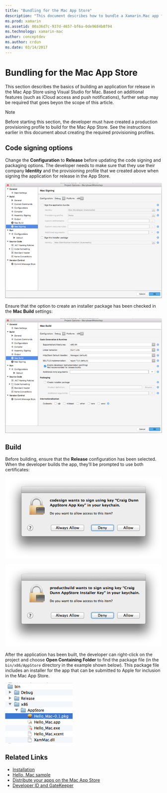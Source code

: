 ```yaml
---
title: "Bundling for the Mac App Store"
description: "This document describes how to bundle a Xamarin.Mac app for publication to the Mac App Store. It discusses code signing options and building."
ms.prod: xamarin
ms.assetid: 00a36d7c-937d-4657-bf6a-0de9684b8f94
ms.technology: xamarin-mac
author: conceptdev
ms.author: crdun
ms.date: 03/14/2017
---
```


# Bundling for the Mac App Store

This section describes the basics of building an application for release in the Mac App Store using Visual Studio for Mac. Based on additional features (such as iCloud access and push notifications), further setup may be required that goes beyon the scope of this article.

> [!NOTE]
> Before starting this section, the developer must have created a production provisioning profile to build for the Mac App Store. See the instructions earlier in this document about creating the required provisioning profiles.

## Code signing options

Change the **Configuration** to **Release** before updating the code signing and packaging options. The developer needs to make sure that they use their company **Identity** and the provisioning profile that we created above when signing the application for release in the App Store.

 [![Editing the code signing options](bundling-images/config02.png "Editing the code signing options")](bundling-images/config02-large.png#lightbox)

Ensure that the option to create an installer package has been checked in the **Mac Build** settings:

[![Editing the build options](bundling-images/config03.png "Editing the build options")](bundling-images/config03-large.png#lightbox)

## Build

Before building, ensure that the **Release** configuration has been selected. When the developer builds the app, they’ll be prompted to use both certificates:

 ![Allowing the app to use the certificate](bundling-images/image62.png "Allowing the app to use the certificate")

 ![Allowing the app to use the certificate](bundling-images/image63.png "Allowing the app to use the certificate")

After the application has been built, the developer can right-click on the project and choose **Open Containing Folder** to find the package file (in the `bin/x86/AppStore` directory in the example shown below).  This package file includes an installer for the app that can be submitted to Apple for inclusion in the Mac App Store.

 ![Selecting the build package in Finder](bundling-images/image64.png "Selecting the build package in Finder")


## Related Links

- [Installation](/visualstudio/mac/installation/)
- [Hello, Mac sample](~/mac/get-started/hello-mac.md)
- [Distribute your apps on the Mac App Store](https://developer.apple.com/devcenter/mac/checklist/)
- [Developer ID and GateKeeper](https://developer.apple.com/resources/developer-id/)
